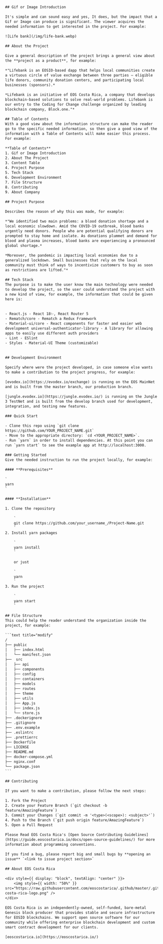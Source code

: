     ## Gif or Image Introduction

    It's simple and can sound easy and yes, It does, but the impact that a Gif or Image can produce is significant. The viewer acquires the needed information to get interested in the project. For example:

    ![Life bank](/img/life-bank.webp)

    ## About the Project

    Give a general description of the project brings a general view about the **project as a product**, for example:

    *"Lifebank is an EOSIO-based dapp that helps local communities create a virtuous circle of value exchange between three parties — eligible life donors, community donation centers, and participating local businesses (sponsors).*

    *Lifebank is an initiative of EOS Costa Rica, a company that develops blockchain-based solutions to solve real-world problems. Lifebank is our entry to the Coding for Change challenge organized by leading blockchain company, Block.one."*

    ## Table of Contents
    With a good view about the information structure can make the reader go to the specific needed information, so then give a good view of the information with a Table of Contents will make easier this process. For example:

    **Table of Contents**
    1. Gif or Image Introduction
    2. About The Project
    3. Content Table
    4. Project Purpose
    5. Tech Stack
    6. Development Environment
    7. File Structure
    8. Contributing
    9. About Company

    ## Project Purpose

    Describes the reason of why this was made, for example: 

    *"We identified two main problems: a blood donation shortage and a local economic slowdown. Amid the COVID-19 outbreak, blood banks urgently need donors. People who are potential qualifying donors are prompted to stay home and isolate. As donations plummet and demand for blood and plasma increases, blood banks are experiencing a pronounced global shortage.*

    *Moreover, the pandemic is impacting local economies due to a generalized lockdown. Small businesses that rely on the local community must think of ways to incentivize customers to buy as soon as restrictions are lifted."*

    ## Tech Stack
    The purpose is to make the user know the main technology were needed to develop the project, so the user could understand the project with a new kind of view, for example, the information that could be given here is:


    - React.js - React 18✨, React Router 5
    - Rematch/core - Rematch a Redux Framework
    - Material-ui/core - React components for faster and easier web development universal-authenticator-library - A library for allowing apps to easily use different auth providers
    - Lint - ESlint
    - Styles - Material-UI Theme (customizable)


    ## Development Environment

    Specify where were the project developed, in case someone else wants to make a contribution to the project progress, for example:

    [evodex.io](https://evodex.io/exchange) is running on the EOS MainNet and is built from the master branch, our production branch.

    [jungle.evodex.io](https://jungle.evodex.io/) is running on the Jungle 3 TestNet and is built from the develop branch used for development, integration, and testing new features.

    ### Quick Start

    - Clone this repo using `git clone https://github.com/YOUR_PROJECT_NAME.git`
    - Move to the appropriate directory: `cd <YOUR_PROJECT_NAME>`.
    - Run `yarn` in order to install dependencies. At this point you can run `yarn start` to see the example app at http://localhost:3000.

    ### Getting Started
    Give the needed instruction to run the project locally, for example:

    #### **Prerequisites**

    `
    yarn
    `

    #### **Installation**

    1. Clone the repository

        `
        git clone https://github.com/your_username_/Project-Name.git
        `
    2. Install yarn packages

        `
        yarn install
        `

        or just

        `
        yarn
        `
    3. Run the project
        
        `
        yarn start
        `

    ## File Structure
    This could help the reader understand the organization inside the project, for example:

    ```text title="modify"
    /
    ├── public
    │   ├── index.html
    │   └── manifest.json
    ├──  src
    │   ├── api
    │   ├── components
    │   ├── config
    │   ├── containers
    │   ├── models
    │   ├── routes
    │   ├── theme
    │   ├── utils
    │   ├── App.js
    │   ├── index.js
    │   └── store.js
    ├── .dockerignore
    ├── .gitignore
    ├── .env.example
    ├── .eslintrc
    ├── .prettierrc
    ├── Dockerfile
    ├── LICENSE
    ├── README.md
    ├── docker-compose.yml
    ├── nginx.conf
    └── package.json
    ```

    ## Contributing

    If you want to make a contribution, please follow the next steps:

    1. Fork the Project
    2. Create your Feature Branch (`git checkout -b feature/AmazingFeature`)
    3. Commit your Changes (`git commit -m '<type>(<scope>): <subject>'`)
    4. Push to the Branch (`git push origin feature/AmazingFeature`)
    5. Open a Pull Request

    Please Read EOS Costa Rica's [Open Source Contributing Guidelines](https://guide.eoscostarica.io/docs/open-source-guidelines/) for more information about programming conventions.

    If you find a bug, please report big and small bugs by **opening an issue** `<link to issue project section>`

    ## About EOS Costa Rica

    <div style={{ display: "block", textAlign: "center" }}>
        <img style={{ width: "50%" }} src="https://raw.githubusercontent.com/eoscostarica/.github/master/.github/workflows/images/eos-costa-rica-logo.png" />
    </div>

    EOS Costa Rica is an independently-owned, self-funded, bare-metal Genesis block producer that provides stable and secure infrastructure for EOSIO blockchains. We support open source software for our community while offering enterprise blockchain development and custom smart contract development for our clients.

    [eoscostarica.io](https://eoscostarica.io/)
